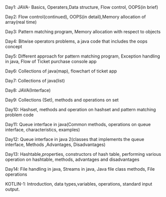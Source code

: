 Day1: JAVA- Basics, Operaters,Data structure, Flow control, OOPS(in brief)

Day2: Flow control(continued), OOPS(in detail),Memory allocation of array(real time)

Day3: Pattern matching program, Memory allocation with respect to objects

Day4: Bitwise operators problems, a java code that includes the oops concept

Day5: Different approach for pattern matching program, Exception handling in java, Flow of Ticket purchase console app

Day6: Collections of java(map), flowchart of ticket app

Day7: Collections of java(list)

Day8: JAVA(Interface)

Day9: Collections (Set), methods and operations on set

Day10: Hashset, methods and operation on hashset and pattern matching problem code

Day11: Queue interface in java(Common methods, operations on queue interface, characteristics, examples)

Day12: Queue interface in  java 2(classes that implements the queue interface, Methods ,Advantages, Disadvantages)

Day13: Hashtable,properties, constructors of hash table, performing various operation on hashtable, methods, advantages and disadvantages

Day14: File handling in java, Streams in java, Java file class methods, File operations

KOTLIN-1: Introduction, data types,variables, operations, standard input output.




